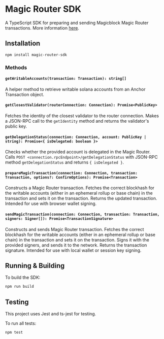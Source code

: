 # Magic Router SDK

A TypeScript SDK for preparing and sending Magicblock Magic Router transactions. More information [here](https://docs.magicblock.gg/pages/get-started/introduction/smart-router).

## Installation

```bash
npm install magic-router-sdk
```

### Methods

#### `getWritableAccounts(transaction: Transaction): string[]`

A helper method to retrieve writable solana accounts from an Anchor Transaction object.

#### `getClosestValidator(routerConnection: Connection): Promise<PublicKey>`

Fetches the identity of the closest validator to the router connection. Makes a JSON-RPC call to the `getIdentity` method and returns the validator's public key.

#### `getDelegationStatus(connection: Connection, account: PublicKey | string): Promise<{ isDelegated: boolean }>`

Checks whether the provided account is delegated in the Magic Router. Calls `POST <connection.rpcEndpoint>/getDelegationStatus` with JSON-RPC method `getDelegationStatus` and returns `{ isDelegated }`.

#### `prepareMagicTransaction(connection: Connection, transaction: Transaction, options?: ConfirmOptions): Promise<Transaction>`

Constructs a Magic Router transaction. Fetches the correct blockhash for the writable accounts (either in an ephemeral rollup or base chain) in the 
transaction and sets it on the transaction. Returns the updated transaction. Intended for use with browser wallet signing.

#### `sendMagicTransaction(connection: Connection, transaction: Transaction, signers: Signer[]): Promise<TransactionSignature>`

Constructs and sends Magic Router transaction. Fetches the correct blockhash for the writable accounts (either in an ephemeral rollup or base chain) 
in the transaction and sets it on the transaction. Signs it with the provided signers, and sends it to the network. Returns the transaction signature.
Intended for use with local wallet or session key signing.

## Running & Building

To build the SDK:

```bash
npm run build
```

## Testing

This project uses Jest and ts-jest for testing.

To run all tests:

```bash
npm test
```
